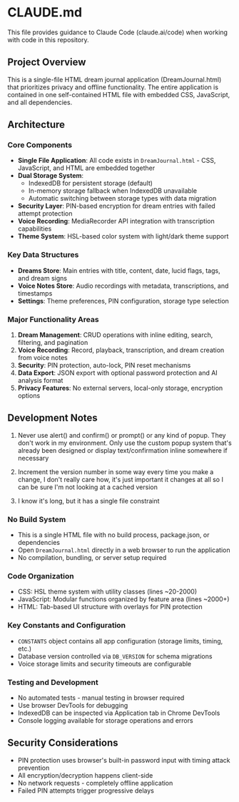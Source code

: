 # CLAUDE.md

This file provides guidance to Claude Code (claude.ai/code) when working with code in this repository.

## Project Overview

This is a single-file HTML dream journal application (DreamJournal.html) that prioritizes privacy and offline functionality. The entire application is contained in one self-contained HTML file with embedded CSS, JavaScript, and all dependencies.

## Architecture

### Core Components
- **Single File Application**: All code exists in `DreamJournal.html` - CSS, JavaScript, and HTML are embedded together
- **Dual Storage System**: 
  - IndexedDB for persistent storage (default)
  - In-memory storage fallback when IndexedDB unavailable
  - Automatic switching between storage types with data migration
- **Security Layer**: PIN-based encryption for dream entries with failed attempt protection
- **Voice Recording**: MediaRecorder API integration with transcription capabilities
- **Theme System**: HSL-based color system with light/dark theme support

### Key Data Structures
- **Dreams Store**: Main entries with title, content, date, lucid flags, tags, and dream signs
- **Voice Notes Store**: Audio recordings with metadata, transcriptions, and timestamps
- **Settings**: Theme preferences, PIN configuration, storage type selection

### Major Functionality Areas
1. **Dream Management**: CRUD operations with inline editing, search, filtering, and pagination
2. **Voice Recording**: Record, playback, transcription, and dream creation from voice notes
3. **Security**: PIN protection, auto-lock, PIN reset mechanisms
4. **Data Export**: JSON export with optional password protection and AI analysis format
5. **Privacy Features**: No external servers, local-only storage, encryption options

## Development Notes

1. Never use alert() and confirm()  or prompt() or any kind of popup. They don't work in my environment. Only use the custom popup system that's already been designed or display text/confirmation inline somewhere if necessary

2. Increment the version number in some way every time you make a change, I don't really care how, it's just important it changes at all so I can be sure I'm not looking at a cached version

3. I know it's long, but it has a single file constraint


### No Build System
- This is a single HTML file with no build process, package.json, or dependencies
- Open `DreamJournal.html` directly in a web browser to run the application
- No compilation, bundling, or server setup required

### Code Organization
- CSS: HSL theme system with utility classes (lines ~20-2000)
- JavaScript: Modular functions organized by feature area (lines ~2000+)
- HTML: Tab-based UI structure with overlays for PIN protection

### Key Constants and Configuration
- `CONSTANTS` object contains all app configuration (storage limits, timing, etc.)
- Database version controlled via `DB_VERSION` for schema migrations
- Voice storage limits and security timeouts are configurable

### Testing and Development
- No automated tests - manual testing in browser required
- Use browser DevTools for debugging
- IndexedDB can be inspected via Application tab in Chrome DevTools
- Console logging available for storage operations and errors

## Security Considerations
- PIN protection uses browser's built-in password input with timing attack prevention
- All encryption/decryption happens client-side
- No network requests - completely offline application
- Failed PIN attempts trigger progressive delays